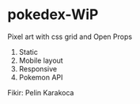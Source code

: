 # pokedex-WiP
 Pixel art with css grid and Open Props

1. Static
2. Mobile layout
3. Responsive
4. Pokemon API

Fikir: Pelin Karakoca
